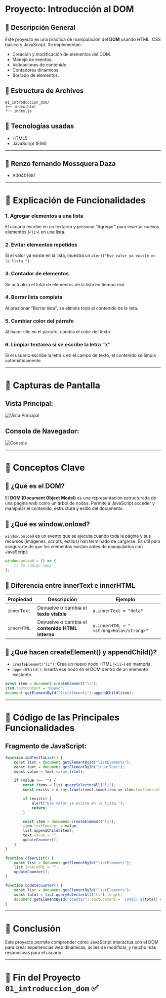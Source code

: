 # Proyecto: Introducción al DOM

## 📄 Descripción General
Este proyecto es una práctica de manipulación del **DOM** usando HTML, CSS básico y JavaScript.
Se implementan:
- Creación y modificación de elementos del DOM.
- Manejo de eventos.
- Validaciones de contenido.
- Contadores dinámicos.
- Borrado de elementos.

## 🔹 Estructura de Archivos
```
01_introduccion_dom/
├── index.html
└── index.js
```

## 🔹 Tecnologías usadas
- HTML5
- JavaScript (ES6)

---

## 👥 Renzo fernando Mossquera Daza
- A00401681

---

# 📅 Explicación de Funcionalidades

### 1. Agregar elementos a una lista
El usuario escribe en un textarea y presiona "Agregar" para insertar nuevos elementos (`<li>`) en una lista.

### 2. Evitar elementos repetidos
Si el valor ya existe en la lista, muestra un `alert("Ese valor ya existe en la lista.")`.

### 3. Contador de elementos
Se actualiza el total de elementos de la lista en tiempo real.

### 4. Borrar lista completa
Al presionar "Borrar lista", se elimina todo el contenido de la lista.

### 5. Cambiar color del párrafo
Al hacer clic en el párrafo, cambia el color del texto.

### 6. Limpiar textarea si se escribe la letra "x"
Si el usuario escribe la letra `x` en el campo de texto, el contenido se limpia automáticamente.

---

# 📗 Capturas de Pantalla

## Vista Principal:
![Vista Principal](./doc/captura1.png)

## Consola de Navegador:
![Consola](./doc/captura2.png)



---

# 📅 Conceptos Clave

## 📖 ¿Qué es el DOM?
El **DOM (Document Object Model)** es una representación estructurada de una página web como un árbol de nodos. Permite a JavaScript acceder y manipular el contenido, estructura y estilo del documento.

## 📖 ¿Qué es window.onload?
`window.onload` es un evento que se ejecuta cuando toda la página y sus recursos (imágenes, scripts, estilos) han terminado de cargarse. Es útil para asegurarte de que los elementos existan antes de manipularlos con JavaScript.

```javascript
window.onload = () => {
    // Tu código aquí
};
```

## 📖 Diferencia entre innerText e innerHTML
| Propiedad     | Descripción                                   | Ejemplo                                |
|---------------|-----------------------------------------------|----------------------------------------|
| `innerText`   | Devuelve o cambia el **texto visible**         | `p.innerText = "Hola"`                  |
| `innerHTML`   | Devuelve o cambia el **contenido HTML interno**| `p.innerHTML = "<strong>Hola</strong>"` |

## 📖 ¿Qué hacen createElement() y appendChild()?
- `createElement("li")`: Crea un nuevo nodo HTML (`<li>`) en memoria.
- `appendChild()`: Inserta ese nodo en el DOM dentro de un elemento existente.

```javascript
const item = document.createElement("li");
item.textContent = "Nuevo";
document.getElementById("listElements").appendChild(item);
```

---

# 🔗 Código de las Principales Funcionalidades

## Fragmento de JavaScript:
```javascript
function addTextToList() {
    const list = document.getElementById("listElements");
    const text = document.getElementById("inputText");
    const value = text.value.trim();

    if (value !== "") {
        const items = list.querySelectorAll("li");
        const exists = Array.from(items).some(item => item.textContent === value);

        if (exists) {
            alert("Ese valor ya existe en la lista.");
            return;
        }

        const item = document.createElement("li");
        item.textContent = value;
        list.appendChild(item);
        text.value = "";
        updateCounter();
    }
}

function clearList() {
    const list = document.getElementById("listElements");
    list.innerHTML = "";
    updateCounter();
}

function updateCounter() {
    const list = document.getElementById("listElements");
    const total = list.querySelectorAll("li").length;
    document.getElementById("counter").textContent = `Total: ${total} elemento${total !== 1 ? 's' : ''}`;
}
```

---

# 🔗 Conclusión
Este proyecto permite comprender cómo JavaScript interactúa con el DOM para crear experiencias web dinámicas, úciles de modificar, y mucho más responsivas para el usuario.

---

# 🎉 Fin del Proyecto `01_introduccion_dom` ✅